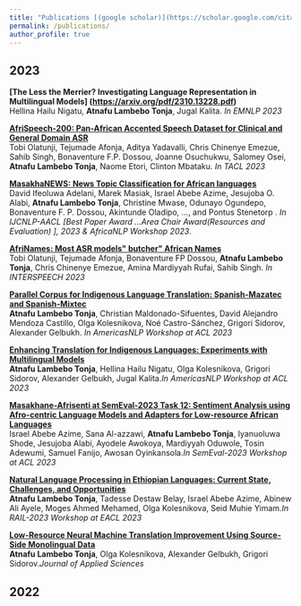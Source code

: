 ```yaml
---
title: "Publications [(google scholar)](https://scholar.google.com/citations?user=rubyApkAAAAJ&hl=en)"
permalink: /publications/
author_profile: true
---
```


2023
------
<b>[The Less the Merrier? Investigating Language Representation in Multilingual Models] (https://arxiv.org/pdf/2310.13228.pdf) </b><br>
Hellina Hailu Nigatu, <b>Atnafu Lambebo Tonja</b>, Jugal Kalita. <i>In EMNLP 2023 </i>

<b>[AfriSpeech-200: Pan-African Accented Speech Dataset for Clinical and
General Domain ASR](https://arxiv.org/pdf/2310.00274)</b><br>
Tobi Olatunji, Tejumade Afonja, Aditya Yadavalli, Chris Chinenye Emezue, Sahib Singh, Bonaventure F.P. Dossou, Joanne Osuchukwu, Salomey Osei, <b>Atnafu Lambebo Tonja</b>, Naome Etori, Clinton Mbataku. <i>In TACL 2023</i>

<b>[MasakhaNEWS: News Topic Classification for African languages](https://arxiv.org/abs/2304.09972)</b> <br> 
David Ifeoluwa Adelani, Marek Masiak, Israel Abebe Azime, Jesujoba O. Alabi, <b>Atnafu Lambebo Tonja</b>, Christine Mwase, Odunayo Ogundepo, Bonaventure F. P. Dossou, Akintunde Oladipo, ..., and Pontus Stenetorp . <i>In IJCNLP-AACL [Best Paper Award ...Area Chair Award(Resources and Evaluation) ], 2023 & AfricaNLP Workshop 2023</i>.

<b>[AfriNames: Most ASR models" butcher" African Names](https://arxiv.org/pdf/2306.00253)</b><br>
Tobi Olatunji, Tejumade Afonja, Bonaventure FP Dossou, <b>Atnafu Lambebo Tonja</b>, Chris Chinenye Emezue, Amina Mardiyyah Rufai, Sahib Singh. <i>In INTERSPEECH 2023</i>

<b>[Parallel Corpus for Indigenous Language Translation: Spanish-Mazatec and Spanish-Mixtec](https://aclanthology.org/2023.americasnlp-1.11)</b><br>
<b>Atnafu Lambebo Tonja</b>, Christian Maldonado-Sifuentes, David Alejandro Mendoza Castillo, Olga Kolesnikova, Noé Castro-Sánchez, Grigori Sidorov, Alexander Gelbukh. <i>In AmericasNLP Workshop at ACL 2023</i>

<b>[Enhancing Translation for Indigenous Languages: Experiments with Multilingual Models](https://aclanthology.org/2023.americasnlp-1.22)</b><br>
<b>Atnafu Lambebo Tonja</b>, Hellina Hailu Nigatu, Olga Kolesnikova, Grigori Sidorov, Alexander Gelbukh, Jugal Kalita.<i>In AmericasNLP Workshop at ACL 2023</i>

<b>[Masakhane-Afrisenti at SemEval-2023 Task 12: Sentiment Analysis using Afro-centric Language Models and Adapters for Low-resource African Languages](https://aclanthology.org/2023.semeval-1.182)</b><br>
Israel Abebe Azime, Sana Al-azzawi, <b>Atnafu Lambebo Tonja</b>, Iyanuoluwa Shode, Jesujoba Alabi, Ayodele Awokoya, Mardiyyah Oduwole, Tosin Adewumi, Samuel Fanijo, Awosan Oyinkansola.<i>In SemEval-2023 Workshop at ACL 2023</i>

<b>[Natural Language Processing in Ethiopian Languages: Current State, Challenges, and Opportunities](https://aclanthology.org/2023.rail-1.14)</b><br>
<b>Atnafu Lambebo Tonja</b>, Tadesse Destaw Belay, Israel Abebe Azime, Abinew Ali Ayele, Moges Ahmed Mehamed, Olga Kolesnikova, Seid Muhie Yimam.<i>In RAIL-2023 Workshop at EACL 2023</i>

<b>[Low-Resource Neural Machine Translation Improvement Using Source-Side Monolingual Data](https://aclanthology.org/2023.rail-1.14)</b><br>
<b>Atnafu Lambebo Tonja</b>, Olga Kolesnikova, Alexander Gelbukh, Grigori Sidorov.<i>Journal of Applied Sciences</i>

2022
-----
